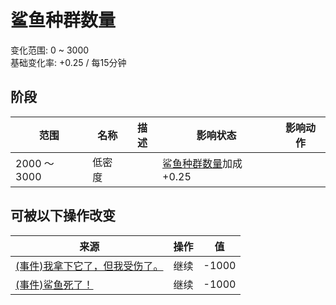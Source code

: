 # 鲨鱼种群数量  
变化范围: 0 ~ 3000  
基础变化率: +0.25 / 每15分钟  
## 阶段  
范围  |  名称  |  描述  |  影响状态  |  影响动作  
----  |  ----  |  ----  |  ----  |  ----  
2000 ～ 3000  |  低密度  |    |  [鲨鱼种群数量](Pop_Shark.md)加成+0.25  |    
## 可被以下操作改变  
来源  |  操作  |  值  
----  |  ----  |  ----  
[(事件)我拿下它了，但我受伤了。](Event_SharkFightMixedSuccess.md)  |  继续  |  -1000  
[(事件)鲨鱼死了！](Event_SharkFightSuccess.md)  |  继续  |  -1000  
